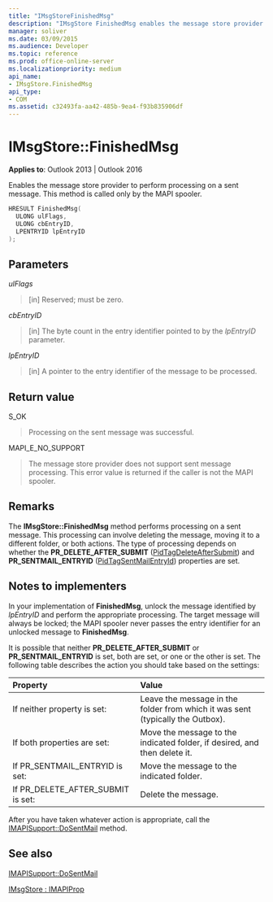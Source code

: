 ```yaml
---
title: "IMsgStoreFinishedMsg"
description: "IMsgStore FinishedMsg enables the message store provider to perform processing on a sent message. It is called only by the MAPI spooler."
manager: soliver
ms.date: 03/09/2015
ms.audience: Developer
ms.topic: reference
ms.prod: office-online-server
ms.localizationpriority: medium
api_name:
- IMsgStore.FinishedMsg
api_type:
- COM
ms.assetid: c32493fa-aa42-485b-9ea4-f93b835906df
---
```


# IMsgStore::FinishedMsg

  
  
**Applies to**: Outlook 2013 | Outlook 2016 
  
Enables the message store provider to perform processing on a sent message. This method is called only by the MAPI spooler.
  
```cpp
HRESULT FinishedMsg(
  ULONG ulFlags,
  ULONG cbEntryID,
  LPENTRYID lpEntryID
);
```

## Parameters

 _ulFlags_
  
> [in] Reserved; must be zero.
    
 _cbEntryID_
  
> [in] The byte count in the entry identifier pointed to by the  _lpEntryID_ parameter. 
    
 _lpEntryID_
  
> [in] A pointer to the entry identifier of the message to be processed.
    
## Return value

S_OK 
  
> Processing on the sent message was successful.
    
MAPI_E_NO_SUPPORT 
  
> The message store provider does not support sent message processing. This error value is returned if the caller is not the MAPI spooler.
    
## Remarks

The **IMsgStore::FinishedMsg** method performs processing on a sent message. This processing can involve deleting the message, moving it to a different folder, or both actions. The type of processing depends on whether the **PR_DELETE_AFTER_SUBMIT** ([PidTagDeleteAfterSubmit](pidtagdeleteaftersubmit-canonical-property.md)) and **PR_SENTMAIL_ENTRYID** ([PidTagSentMailEntryId](pidtagsentmailentryid-canonical-property.md)) properties are set. 
  
## Notes to implementers

In your implementation of **FinishedMsg**, unlock the message identified by  _lpEntryID_ and perform the appropriate processing. The target message will always be locked; the MAPI spooler never passes the entry identifier for an unlocked message to **FinishedMsg**.
  
It is possible that neither **PR_DELETE_AFTER_SUBMIT** or **PR_SENTMAIL_ENTRYID** is set, both are set, or one or the other is set. The following table describes the action you should take based on the settings: 
  
|Property|Value|
|:-----|:-----|
|If neither property is set:  <br/> |Leave the message in the folder from which it was sent (typically the Outbox). |
|If both properties are set:  <br/> |Move the message to the indicated folder, if desired, and then delete it. |
|If PR_SENTMAIL_ENTRYID is set:  <br/> |Move the message to the indicated folder. |
|If PR_DELETE_AFTER_SUBMIT is set:  <br/> |Delete the message. |
   
After you have taken whatever action is appropriate, call the [IMAPISupport::DoSentMail](imapisupport-dosentmail.md) method. 
  
## See also



[IMAPISupport::DoSentMail](imapisupport-dosentmail.md)
  
[IMsgStore : IMAPIProp](imsgstoreimapiprop.md)

